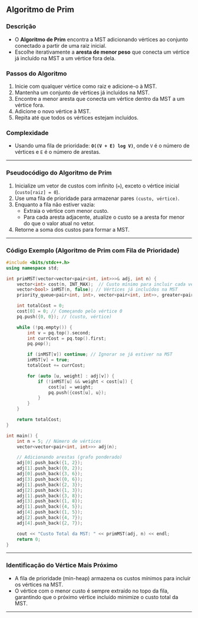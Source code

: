 ## Algoritmo de Prim

### Descrição
- O **Algoritmo de Prim** encontra a MST adicionando vértices ao conjunto conectado a partir de uma raiz inicial.
- Escolhe iterativamente a **aresta de menor peso** que conecta um vértice já incluído na MST a um vértice fora dela.

### Passos do Algoritmo
1. Inicie com qualquer vértice como raiz e adicione-o à MST.
2. Mantenha um conjunto de vértices já incluídos na MST.
3. Encontre a menor aresta que conecta um vértice dentro da MST a um vértice fora.
4. Adicione o novo vértice à MST.
5. Repita até que todos os vértices estejam incluídos.

### Complexidade
- Usando uma fila de prioridade: **`O((V + E) log V)`**, onde `V` é o número de vértices e `E` é o número de arestas.

---

### Pseudocódigo do Algoritmo de Prim
1. Inicialize um vetor de custos com infinito (`∞`), exceto o vértice inicial (`custo[raiz] = 0`).
2. Use uma fila de prioridade para armazenar pares `(custo, vértice)`.
3. Enquanto a fila não estiver vazia:
   - Extraia o vértice com menor custo.
   - Para cada aresta adjacente, atualize o custo se a aresta for menor do que o valor atual no vetor.
4. Retorne a soma dos custos para formar a MST.

---

### Código Exemplo (Algoritmo de Prim com Fila de Prioridade)
```cpp
#include <bits/stdc++.h>
using namespace std;

int primMST(vector<vector<pair<int, int>>>& adj, int n) {
    vector<int> cost(n, INT_MAX);  // Custo mínimo para incluir cada vértice
    vector<bool> inMST(n, false); // Vértices já incluídos na MST
    priority_queue<pair<int, int>, vector<pair<int, int>>, greater<pair<int, int>>> pq;

    int totalCost = 0;
    cost[0] = 0; // Começando pelo vértice 0
    pq.push({0, 0}); // (custo, vértice)

    while (!pq.empty()) {
        int v = pq.top().second;
        int currCost = pq.top().first;
        pq.pop();

        if (inMST[v]) continue; // Ignorar se já estiver na MST
        inMST[v] = true;
        totalCost += currCost;

        for (auto [u, weight] : adj[v]) {
            if (!inMST[u] && weight < cost[u]) {
                cost[u] = weight;
                pq.push({cost[u], u});
            }
        }
    }

    return totalCost;
}

int main() {
    int n = 5; // Número de vértices
    vector<vector<pair<int, int>>> adj(n);

    // Adicionando arestas (grafo ponderado)
    adj[0].push_back({1, 2});
    adj[1].push_back({0, 2});
    adj[0].push_back({3, 6});
    adj[3].push_back({0, 6});
    adj[1].push_back({2, 3});
    adj[2].push_back({1, 3});
    adj[1].push_back({3, 8});
    adj[3].push_back({1, 8});
    adj[1].push_back({4, 5});
    adj[4].push_back({1, 5});
    adj[2].push_back({4, 7});
    adj[4].push_back({2, 7});

    cout << "Custo Total da MST: " << primMST(adj, n) << endl;
    return 0;
}
```

---

### Identificação do Vértice Mais Próximo
- A fila de prioridade (min-heap) armazena os custos mínimos para incluir os vértices na MST.
- O vértice com o menor custo é sempre extraído no topo da fila, garantindo que o próximo vértice incluído minimize o custo total da MST.

---